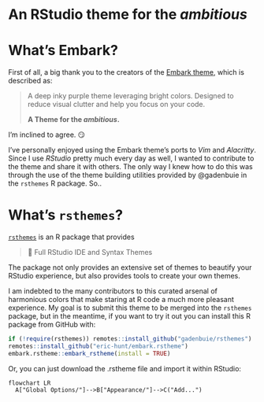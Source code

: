 # An RStudio theme for the *ambitious*

# What’s Embark?

First of all, a big thank you to the creators of the [Embark
theme](https://embark-theme.github.io/), which is described as:

> A deep inky purple theme leveraging bright colors. Designed to reduce
> visual clutter and help you focus on your code.
>
> **A Theme for the *ambitious*.**

I’m inclined to agree. :smirk:

I’ve personally enjoyed using the Embark theme’s ports to *Vim* and
*Alacritty*. Since I use *RStudio* pretty much every day as well, I
wanted to contribute to the theme and share it with others. The only way
I knew how to do this was through the use of the theme building
utilities provided by @gadenbuie in the `rsthemes` R package. So..

# What’s `rsthemes`?

[`rsthemes`](https://github.com/gadenbuie/rsthemes) is an R package that
provides

> :crystal_ball: Full RStudio IDE and Syntax Themes

The package not only provides an extensive set of themes to beautify
your RStudio experience, but also provides tools to create your own
themes.

I am indebted to the many contributors to this curated arsenal of
harmonious colors that make staring at R code a much more pleasant
experience. My goal is to submit this theme to be merged into the
`rsthemes` package, but in the meantime, if you want to try it out you
can install this R package from GitHub with:

``` r
if (!require(rsthemes)) remotes::install_github("gadenbuie/rsthemes")
remotes::install_github("eric-hunt/embark.rstheme")
embark.rstheme::embark_rstheme(install = TRUE)
```

Or, you can just download the .rstheme file and import it within
RStudio:

``` mermaid
flowchart LR
  A["Global Options/"]-->B["Appearance/"]-->C("Add...")
```
